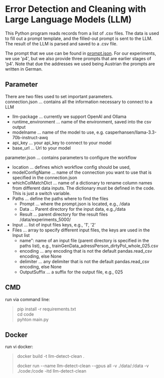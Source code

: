 # Error Detection and Cleaning with Large Language Models (LLM)
This Python program reads records from a list of .csv files. The data is used to fill out a prompt template, and the filled-out prompt is sent to the LLM. The result of the LLM is parsed and saved to a .csv file. 

The prompt that we use can be found in [prompt.json](data/experiments_5000/prompt.json). For our experiments, we use 'p4', but we also provide three prompts that are earlier stages of 'p4'. Note that due the addresses we used being Austrian the prompts are written in German. 

## Parameter
There are two files used to set important parameters.\
connection.json ... contains all the information necessary to connect to a LLM
* llm-package ... currently we support OpenAI and Ollama
* runtime_environment ... name of the environment, saved into the csv output
* modelname ... name of the model to use, e.g. casperhansen/llama-3.3-70b-instruct-awq
* api_key ... your api_key to connect to your model
* base_url ... Url to your model

parameter.json ... contains parameters to configure the workflow 
* location ... defines which workflow config should be used,
* modelConfigName ... name of the connection you want to use that is specified in the connection.json
* whichColMatchDict ... name of a dictionary to rename column names from different data inputs. The dictionary must be defined in the code. This is just a switch variable.  
* Paths ... define the paths where to find the files
    * Prompt ... where the prompt.json is located, e.g., /data
    * Data ... Parent directory for the input data, e.g.,/data
    * Result ... parent directory for the result files /data/experiments_5000/
* Input ... list of input files keys, e.g., '1', '2'
* Files ... array to specify different input files, the keys are used in the Input list
    * name": name of an input file (parent directory is specified in the paths list), e.g., trainGenData_adressPerson_dirtyPol_whole_025.csv
    * encoding ... any encoding that is not the default pandas.read_csv encoding, else None
    * delimiter ... any delimiter that is not the default pandas.read_csv encoding, else None
    * OutputSuffix ... a suffix for the output file, e.g., 025

## CMD
run via command line:
> pip install -r requirements.txt \
> cd code \
> pyhton main.py

## Docker
run vi docker:

> docker build -t llm-detect-clean .
>
> docker run --name llm-detect-clean --gpus all -v ./data/:/data -v ./code:/code -itd llm-detect-clean


